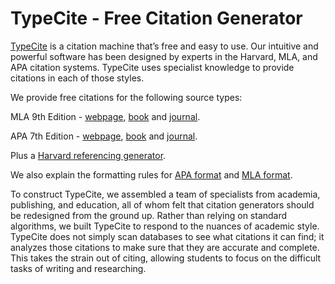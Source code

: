 <b><h1>TypeCite - Free Citation Generator</h1></b>

<a href="https://www.typecite.com">TypeCite</a> is a citation machine that’s free and easy to use. Our intuitive and powerful software has been designed by experts in the Harvard, MLA, and APA citation systems. TypeCite uses specialist knowledge to provide citations in each of those styles. 

We provide free citations for the following source types:

MLA 9th Edition -  <a href="https://www.typecite.com/mla/webpage/">webpage</a>, <a href="https://www.typecite.com/mla/book/">book</a> and <a href="https://www.typecite.com/mla/journal/">journal</a>.

APA 7th Edition -  <a href="https://www.typecite.com/apa/webpage/">webpage</a>, <a href="https://www.typecite.com/apa/book/">book</a> and <a href="https://www.typecite.com/apa/journal/">journal</a>.

Plus a <a href="https://www.typecite.com/harvard/">Harvard referencing generator</a>.

We also explain the formatting rules for <a href="https://www.typecite.com/apa/format/">APA format</a> and <a href="https://www.typecite.com/mla/format/">MLA format</a>.

To construct TypeCite, we assembled a team of specialists from academia, publishing, and education, all of whom felt that citation generators should be redesigned from the ground up. Rather than relying on standard algorithms, we built TypeCite to respond to the nuances of academic style. TypeCite does not simply scan databases to see what citations it can find; it analyzes those citations to make sure that they are accurate and complete. This takes the strain out of citing, allowing students to focus on the difficult tasks of writing and researching.
